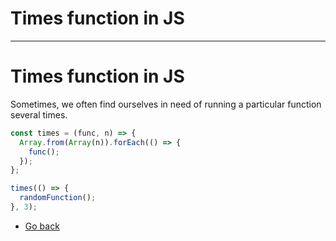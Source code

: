 # Times function in JS
---
# Times function in JS

Sometimes, we often find ourselves in need of running a particular function several times.

```javascript
const times = (func, n) => {
  Array.from(Array(n)).forEach(() => {
    func();
  });
};

times(() => {
  randomFunction();
}, 3);
```

* [Go back](../readme.md)